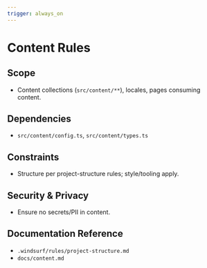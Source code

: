 ```yaml
---
trigger: always_on
---
```


# Content Rules

## Scope

- Content collections (`src/content/**`), locales, pages consuming content.

## Dependencies

- `src/content/config.ts`, `src/content/types.ts`

## Constraints

- Structure per project-structure rules; style/tooling apply.

## Security & Privacy

- Ensure no secrets/PII in content.

## Documentation Reference

- `.windsurf/rules/project-structure.md`
- `docs/content.md`
